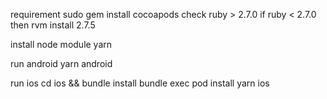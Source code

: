requirement
sudo gem install cocoapods
check ruby > 2.7.0
if ruby < 2.7.0 then rvm install 2.7.5

install node module
yarn

run android
yarn android

run ios
cd ios && bundle install
bundle exec pod install
yarn ios
